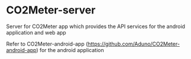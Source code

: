 # CO2Meter-server
Server for CO2Meter app which provides the API services for the android application and web app

Refer to CO2Meter-android-app (https://github.com/Aduno/CO2Meter-android-app) for the android application
